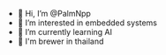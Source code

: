 - 👋 Hi, I’m @PalmNpp
- 👀 I’m interested in embedded systems
- 🌱 I’m currently learning AI
- 🍺 I'm brewer in thailand

<!---
PalmNpp/PalmNpp is a ✨ special ✨ repository because its `README.md` (this file) appears on your GitHub profile.
You can click the Preview link to take a look at your changes.
--->
